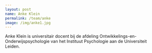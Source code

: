 ```yaml
---
layout: post
name: Anke Klein
permalink: /team/anke
image: /img/anke1.jpg
---
```


Anke Klein is universitair docent bij de afdeling Ontwikkelings-en-Onderwijspsychologie van het Instituut Psychologie aan de Universiteit Leiden.
